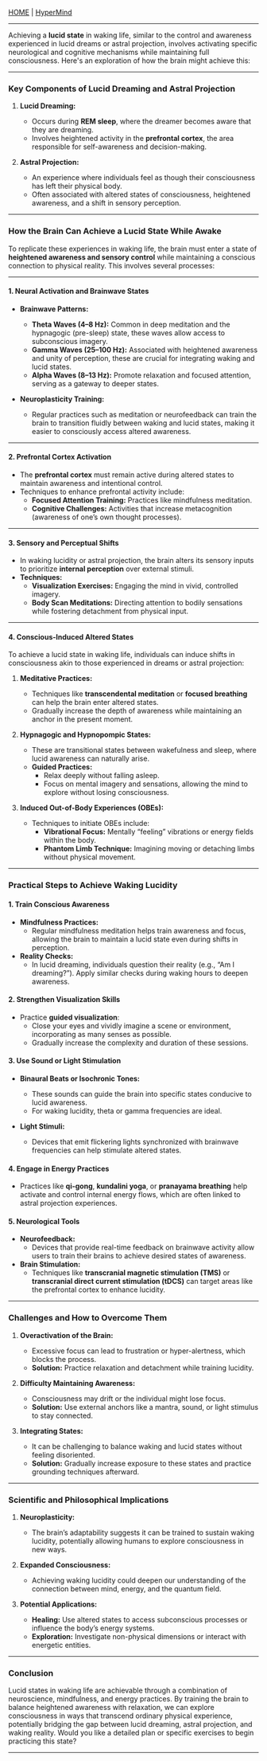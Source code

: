 [HOME](/README.md)  | [HyperMind](/assets/docs/knowledges/SpiritualityConsciousness/unlockingBrain/hyperMind/readme.md)    

---    

Achieving a **lucid state** in waking life, similar to the control and awareness experienced in lucid dreams or astral projection, involves activating specific neurological and cognitive mechanisms while maintaining full consciousness. Here's an exploration of how the brain might achieve this:

---

### **Key Components of Lucid Dreaming and Astral Projection**

1. **Lucid Dreaming:**
   - Occurs during **REM sleep**, where the dreamer becomes aware that they are dreaming.
   - Involves heightened activity in the **prefrontal cortex**, the area responsible for self-awareness and decision-making.

2. **Astral Projection:**
   - An experience where individuals feel as though their consciousness has left their physical body.
   - Often associated with altered states of consciousness, heightened awareness, and a shift in sensory perception.

---

### **How the Brain Can Achieve a Lucid State While Awake**

To replicate these experiences in waking life, the brain must enter a state of **heightened awareness and sensory control** while maintaining a conscious connection to physical reality. This involves several processes:

---

#### **1. Neural Activation and Brainwave States**
- **Brainwave Patterns:**
  - **Theta Waves (4–8 Hz):** Common in deep meditation and the hypnagogic (pre-sleep) state, these waves allow access to subconscious imagery.
  - **Gamma Waves (25–100 Hz):** Associated with heightened awareness and unity of perception, these are crucial for integrating waking and lucid states.
  - **Alpha Waves (8–13 Hz):** Promote relaxation and focused attention, serving as a gateway to deeper states.

- **Neuroplasticity Training:**
  - Regular practices such as meditation or neurofeedback can train the brain to transition fluidly between waking and lucid states, making it easier to consciously access altered awareness.

---

#### **2. Prefrontal Cortex Activation**
- The **prefrontal cortex** must remain active during altered states to maintain awareness and intentional control.
- Techniques to enhance prefrontal activity include:
  - **Focused Attention Training:** Practices like mindfulness meditation.
  - **Cognitive Challenges:** Activities that increase metacognition (awareness of one’s own thought processes).

---

#### **3. Sensory and Perceptual Shifts**
- In waking lucidity or astral projection, the brain alters its sensory inputs to prioritize **internal perception** over external stimuli.
- **Techniques:**
  - **Visualization Exercises:** Engaging the mind in vivid, controlled imagery.
  - **Body Scan Meditations:** Directing attention to bodily sensations while fostering detachment from physical input.

---

#### **4. Conscious-Induced Altered States**
To achieve a lucid state in waking life, individuals can induce shifts in consciousness akin to those experienced in dreams or astral projection:

1. **Meditative Practices:**
   - Techniques like **transcendental meditation** or **focused breathing** can help the brain enter altered states.
   - Gradually increase the depth of awareness while maintaining an anchor in the present moment.

2. **Hypnagogic and Hypnopompic States:**
   - These are transitional states between wakefulness and sleep, where lucid awareness can naturally arise.
   - **Guided Practices:**
     - Relax deeply without falling asleep.
     - Focus on mental imagery and sensations, allowing the mind to explore without losing consciousness.

3. **Induced Out-of-Body Experiences (OBEs):**
   - Techniques to initiate OBEs include:
     - **Vibrational Focus:** Mentally “feeling” vibrations or energy fields within the body.
     - **Phantom Limb Technique:** Imagining moving or detaching limbs without physical movement.

---

### **Practical Steps to Achieve Waking Lucidity**

#### **1. Train Conscious Awareness**
- **Mindfulness Practices:**
  - Regular mindfulness meditation helps train awareness and focus, allowing the brain to maintain a lucid state even during shifts in perception.
- **Reality Checks:**
  - In lucid dreaming, individuals question their reality (e.g., “Am I dreaming?”). Apply similar checks during waking hours to deepen awareness.

#### **2. Strengthen Visualization Skills**
- Practice **guided visualization**:
  - Close your eyes and vividly imagine a scene or environment, incorporating as many senses as possible.
  - Gradually increase the complexity and duration of these sessions.

#### **3. Use Sound or Light Stimulation**
- **Binaural Beats or Isochronic Tones:**
  - These sounds can guide the brain into specific states conducive to lucid awareness.
  - For waking lucidity, theta or gamma frequencies are ideal.
  
- **Light Stimuli:**
  - Devices that emit flickering lights synchronized with brainwave frequencies can help stimulate altered states.

#### **4. Engage in Energy Practices**
- Practices like **qi-gong**, **kundalini yoga**, or **pranayama breathing** help activate and control internal energy flows, which are often linked to astral projection experiences.

#### **5. Neurological Tools**
- **Neurofeedback:**
  - Devices that provide real-time feedback on brainwave activity allow users to train their brains to achieve desired states of awareness.
- **Brain Stimulation:**
  - Techniques like **transcranial magnetic stimulation (TMS)** or **transcranial direct current stimulation (tDCS)** can target areas like the prefrontal cortex to enhance lucidity.

---

### **Challenges and How to Overcome Them**
1. **Overactivation of the Brain:**
   - Excessive focus can lead to frustration or hyper-alertness, which blocks the process. 
   - **Solution:** Practice relaxation and detachment while training lucidity.
   
2. **Difficulty Maintaining Awareness:**
   - Consciousness may drift or the individual might lose focus.
   - **Solution:** Use external anchors like a mantra, sound, or light stimulus to stay connected.

3. **Integrating States:**
   - It can be challenging to balance waking and lucid states without feeling disoriented.
   - **Solution:** Gradually increase exposure to these states and practice grounding techniques afterward.

---

### **Scientific and Philosophical Implications**
1. **Neuroplasticity:**
   - The brain’s adaptability suggests it can be trained to sustain waking lucidity, potentially allowing humans to explore consciousness in new ways.
   
2. **Expanded Consciousness:**
   - Achieving waking lucidity could deepen our understanding of the connection between mind, energy, and the quantum field.

3. **Potential Applications:**
   - **Healing:** Use altered states to access subconscious processes or influence the body’s energy systems.
   - **Exploration:** Investigate non-physical dimensions or interact with energetic entities.

---

### **Conclusion**
Lucid states in waking life are achievable through a combination of neuroscience, mindfulness, and energy practices. By training the brain to balance heightened awareness with relaxation, we can explore consciousness in ways that transcend ordinary physical experience, potentially bridging the gap between lucid dreaming, astral projection, and waking reality. Would you like a detailed plan or specific exercises to begin practicing this state?

---   

